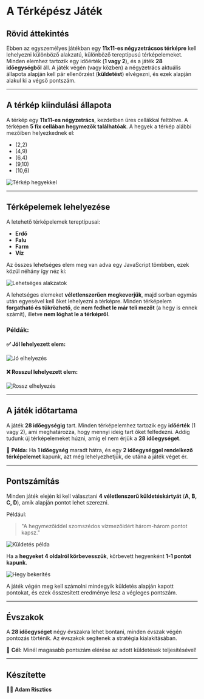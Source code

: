 # A Térképész Játék

## Rövid áttekintés

Ebben az egyszemélyes játékban egy **11x11-es négyzetrácsos térképre** kell lehelyezni különböző alakzatú, különböző tereptípusú térképelemeket. Minden elemhez tartozik egy időérték (**1 vagy 2**), és a játék **28 időegységből** áll. A játék végén (vagy közben) a négyzetrács aktuális állapota alapján kell pár ellenőrzést (**küldetést**) elvégezni, és ezek alapján alakul ki a végső pontszám.

---

## A térkép kiindulási állapota

A térkép egy **11x11-es négyzetrács**, kezdetben üres cellákkal feltöltve. A térképen **5 fix cellában hegymezők találhatóak**. A hegyek a térkép alábbi mezőiben helyezkednek el:

- (2,2)
- (4,9)
- (6,4)
- (9,10)
- (10,6)

![Térkép hegyekkel](assets/readme/ures_terkep_hegyekkel.png)

---

## Térképelemek lehelyezése

A letehető térképelemek tereptípusai:

- **Erdő**
- **Falu**
- **Farm**
- **Víz**

Az összes lehetséges elem meg van adva egy JavaScript tömbben, ezek közül néhány így néz ki:

![Lehetséges alakzatok](assets/readme/lehetseges_alakzatok.png)

A lehetséges elemeket **véletlenszerűen megkeverjük**, majd sorban egymás után egyesével kell őket lehelyezni a térképre. Minden térképelem **forgatható és tükrözhető**, de **nem fedhet le már teli mezőt** (a hegy is ennek számít), illetve **nem lóghat le a térképről**.

### Példák:

#### ✅ Jól lehelyezett elem:
![Jó elhelyezés](assets/readme/jo.png)

#### ❌ Rosszul lehelyezett elem:
![Rossz elhelyezés](assets/readme/rossz.png)

---

## A játék időtartama

A játék **28 időegységig** tart. Minden térképelemhez tartozik egy **időérték** (1 vagy 2), ami meghatározza, hogy mennyi ideig tart őket felfedezni. Addig tudunk új térképelemeket húzni, amíg el nem érjük a **28 időegységet**.

📌 **Példa:** Ha **1 időegység** maradt hátra, és egy **2 időegységgel rendelkező térképelemet** kapunk, azt még lehelyezhetjük, de utána a játék véget ér.

---

## Pontszámítás

Minden játék elején ki kell választani **4 véletlenszerű küldetéskártyát** (**A, B, C, D**), amik alapján pontot lehet szerezni.

Például:

> "A hegymezőiddel szomszédos vízmezőidért három-három pontot kapsz."

![Küldetés példa](assets/readme/kuldetes.png)

Ha a **hegyeket 4 oldalról körbevesszük**, körbevett hegyenként **1-1 pontot kapunk**.

![Hegy bekerítés](assets/readme/hegybekerites.png)

A játék végén meg kell számolni mindegyik küldetés alapján kapott pontokat, és ezek összesített eredménye lesz a végleges pontszám.

---

## Évszakok

A **28 időegységet** négy évszakra lehet bontani, minden évszak végén pontozás történik. Az évszakok segítenek a stratégia kialakításában.

🎯 **Cél:** Minél magasabb pontszám elérése az adott küldetések teljesítésével!

---

## Készítette

👨‍💻 **Adam Risztics**

